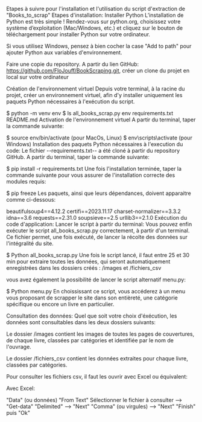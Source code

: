 Etapes à suivre pour l'installation et l'utilisation du script d'extraction de "Books_to_scrap"
Etapes d'installation:
Installer Python
L’installation de Python est très simple ! Rendez-vous sur python.org, choisissez votre système d’exploitation (Mac/Windows, etc.) et cliquez sur le bouton de téléchargement pour installer Python sur votre ordinateur.

Si vous utilisez Windows, pensez à bien cocher la case "Add to path" pour ajouter Python aux variables d'environnement.

Faire une copie du repository.
A partir du lien GitHub: https://github.com/FloJouff/BookScraping.git, créer un clone du projet en local sur votre ordinateur

Création de l'environnement virtuel
Depuis votre terminal, à la racine du projet, créer un environnement virtuel, afin d'y installer uniquement les paquets Python nécessaires à l'exécution du script.

$ python -m venv env
$ ls
all_books_scrap.py      env      requirements.txt       README.md
Activation de l'environnement virtuel
A partir du terminal, taper la commande suivante:

$ source env/bin/activate (pour MacOs, Linux)
$ env\scripts\activate (pour Windows)
Installation des paquets Python nécessaires à l'execution du code:
Le fichier --requirements.txt-- a été cloné à partir du repository GitHub. A partir du terminal, taper la commande suivante:

$ pip install -r requirements.txt
Une fois l'installation terminée, taper la commande suivante pour vous assurer de l'installation correcte des modules requis:

$ pip freeze
Les paquets, ainsi que leurs dépendances, doivent apparaitre comme ci-dessous:

beautifulsoup4==4.12.2
certifi==2023.11.17
charset-normalizer==3.3.2
idna==3.6
requests==2.31.0
soupsieve==2.5
urllib3==2.1.0
Exécution du code d'application:
Lancer le script à partir du terminal:
Vous pouvez enfin exécuter le script all_books_scrap.py correctement, à partir d'un terminal. Ce fichier permet, une fois exécuté, de lancer la récolte des données sur l'intégralité du site.

$ Python all_books_scrap.py
Une fois le script lancé, il faut entre 25 et 30 min pour extraire toutes les données, qui seront automatiquement enregistrées dans les dossiers créés : /images et /fichiers_csv

vous avez également la possibilité de lancer le script alternatif menu.py:

$ Python menu.py
En choississant ce script, vous accéderez à un menu vous proposant de scrapper le site dans son entièreté, une catégorie spécifique ou encore un livre en particulier.

Consultation des données:
Quel que soit votre choix d'éxécution, les données sont consultables dans les deux dossiers suivants:

Le dossier /images contient les images de toutes les pages de couvertures, de chaque livre, classées par catégories et identifiée par le nom de l'ouvrage.

Le dossier /fichiers_csv contient les données extraites pour chaque livre, classées par catégories.

Pour consulter les fichiers csv, il faut les ouvrir avec Excel ou équivalent:

Avec Excel:

"Data" (ou données)
"From Text"
Sélectionner le fichier à consulter --> "Get-data"
"Delimited" --> "Next"
"Comma" (ou virgules) --> "Next"
"Finish" puis "Ok"
